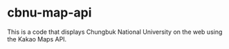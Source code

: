 # cbnu-map-api
This is a code that displays Chungbuk National University on the web using the Kakao Maps API.
